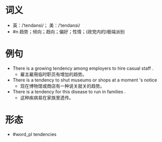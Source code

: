 # 词义
- 英：/ˈtendənsi/； 美：/ˈtendənsi/
- #n 趋势；倾向；趋向；偏好；性情；(政党内的)极端派别
# 例句
- There is a growing tendency among employers to hire casual staff .
	- 雇主雇用临时职员有增加的趋势。
- There is a tendency to shut museums or shops at a moment 's notice
	- 现在博物馆或商店有一种说关就关的趋势。
- There is a tendency for this disease to run in families .
	- 这种疾病易在家族里遗传。
# 形态
- #word_pl tendencies
